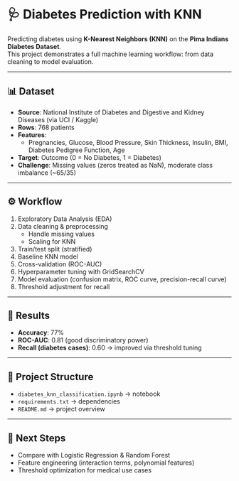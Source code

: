 # 🩺 Diabetes Prediction with KNN

Predicting diabetes using **K-Nearest Neighbors (KNN)** on the **Pima Indians Diabetes Dataset**.  
This project demonstrates a full machine learning workflow: from data cleaning to model evaluation.

---

## 📊 Dataset
- **Source**: National Institute of Diabetes and Digestive and Kidney Diseases (via UCI / Kaggle)
- **Rows**: 768 patients
- **Features**:
  - Pregnancies, Glucose, Blood Pressure, Skin Thickness, Insulin, BMI, Diabetes Pedigree Function, Age
- **Target**: Outcome (0 = No Diabetes, 1 = Diabetes)
- **Challenge**: Missing values (zeros treated as NaN), moderate class imbalance (~65/35)

---

## ⚙️ Workflow
1. Exploratory Data Analysis (EDA)
2. Data cleaning & preprocessing  
   - Handle missing values  
   - Scaling for KNN  
3. Train/test split (stratified)
4. Baseline KNN model
5. Cross-validation (ROC-AUC)
6. Hyperparameter tuning with GridSearchCV
7. Model evaluation (confusion matrix, ROC curve, precision-recall curve)
8. Threshold adjustment for recall

---

## 🔑 Results
- **Accuracy**: 77%  
- **ROC-AUC**: 0.81 (good discriminatory power)  
- **Recall (diabetes cases)**: 0.60 → improved via threshold tuning  

---

## 📂 Project Structure
- `diabetes_knn_classification.ipynb` → notebook
- `requirements.txt` → dependencies
- `README.md` → project overview

---

## 🚀 Next Steps
- Compare with Logistic Regression & Random Forest
- Feature engineering (interaction terms, polynomial features)
- Threshold optimization for medical use cases
